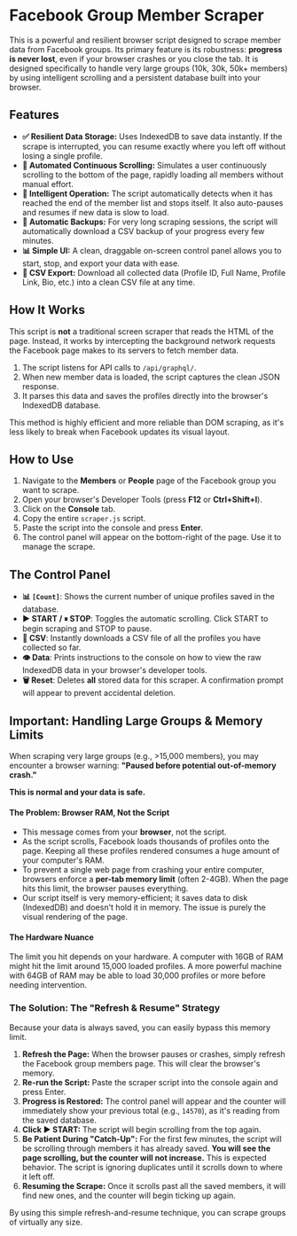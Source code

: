 # Facebook Group Member Scraper

This is a powerful and resilient browser script designed to scrape member data from Facebook groups. Its primary feature is its robustness: **progress is never lost**, even if your browser crashes or you close the tab. It is designed specifically to handle very large groups (10k, 30k, 50k+ members) by using intelligent scrolling and a persistent database built into your browser.

## Features

*   **✅ Resilient Data Storage:** Uses IndexedDB to save data instantly. If the scrape is interrupted, you can resume exactly where you left off without losing a single profile.
*   **🚀 Automated Continuous Scrolling:** Simulates a user continuously scrolling to the bottom of the page, rapidly loading all members without manual effort.
*   **🧠 Intelligent Operation:** The script automatically detects when it has reached the end of the member list and stops itself. It also auto-pauses and resumes if new data is slow to load.
*   **💾 Automatic Backups:** For very long scraping sessions, the script will automatically download a CSV backup of your progress every few minutes.
*   **📊 Simple UI:** A clean, draggable on-screen control panel allows you to start, stop, and export your data with ease.
*   **📄 CSV Export:** Download all collected data (Profile ID, Full Name, Profile Link, Bio, etc.) into a clean CSV file at any time.

## How It Works

This script is **not** a traditional screen scraper that reads the HTML of the page. Instead, it works by intercepting the background network requests the Facebook page makes to its servers to fetch member data.

1.  The script listens for API calls to `/api/graphql/`.
2.  When new member data is loaded, the script captures the clean JSON response.
3.  It parses this data and saves the profiles directly into the browser's IndexedDB database.

This method is highly efficient and more reliable than DOM scraping, as it's less likely to break when Facebook updates its visual layout.

## How to Use

1.  Navigate to the **Members** or **People** page of the Facebook group you want to scrape.
2.  Open your browser's Developer Tools (press **F12** or **Ctrl+Shift+I**).
3.  Click on the **Console** tab.
4.  Copy the entire `scraper.js` script.
5.  Paste the script into the console and press **Enter**.
6.  The control panel will appear on the bottom-right of the page. Use it to manage the scrape.

## The Control Panel

 <!-- You can replace this with a screenshot of your UI -->

*   **📊 `[Count]`**: Shows the current number of unique profiles saved in the database.
*   **▶ START / ⏸ STOP**: Toggles the automatic scrolling. Click START to begin scraping and STOP to pause.
*   **💾 CSV**: Instantly downloads a CSV file of all the profiles you have collected so far.
*   **👁 Data**: Prints instructions to the console on how to view the raw IndexedDB data in your browser's developer tools.
*   **🗑 Reset**: Deletes **all** stored data for this scraper. A confirmation prompt will appear to prevent accidental deletion.

## Important: Handling Large Groups & Memory Limits

When scraping very large groups (e.g., >15,000 members), you may encounter a browser warning: **"Paused before potential out-of-memory crash."**

**This is normal and your data is safe.**

#### The Problem: Browser RAM, Not the Script

*   This message comes from your **browser**, not the script.
*   As the script scrolls, Facebook loads thousands of profiles onto the page. Keeping all these profiles rendered consumes a huge amount of your computer's RAM.
*   To prevent a single web page from crashing your entire computer, browsers enforce a **per-tab memory limit** (often 2-4GB). When the page hits this limit, the browser pauses everything.
*   Our script itself is very memory-efficient; it saves data to disk (IndexedDB) and doesn't hold it in memory. The issue is purely the visual rendering of the page.

#### The Hardware Nuance

The limit you hit depends on your hardware. A computer with 16GB of RAM might hit the limit around 15,000 loaded profiles. A more powerful machine with 64GB of RAM may be able to load 30,000 profiles or more before needing intervention.

### The Solution: The "Refresh & Resume" Strategy

Because your data is always saved, you can easily bypass this memory limit.

1.  **Refresh the Page:** When the browser pauses or crashes, simply refresh the Facebook group members page. This will clear the browser's memory.
2.  **Re-run the Script:** Paste the scraper script into the console again and press Enter.
3.  **Progress is Restored:** The control panel will appear and the counter will immediately show your previous total (e.g., `14570`), as it's reading from the saved database.
4.  **Click ▶ START:** The script will begin scrolling from the top again.
5.  **Be Patient During "Catch-Up":** For the first few minutes, the script will be scrolling through members it has already saved. **You will see the page scrolling, but the counter will not increase.** This is expected behavior. The script is ignoring duplicates until it scrolls down to where it left off.
6.  **Resuming the Scrape:** Once it scrolls past all the saved members, it will find new ones, and the counter will begin ticking up again.

By using this simple refresh-and-resume technique, you can scrape groups of virtually any size.
